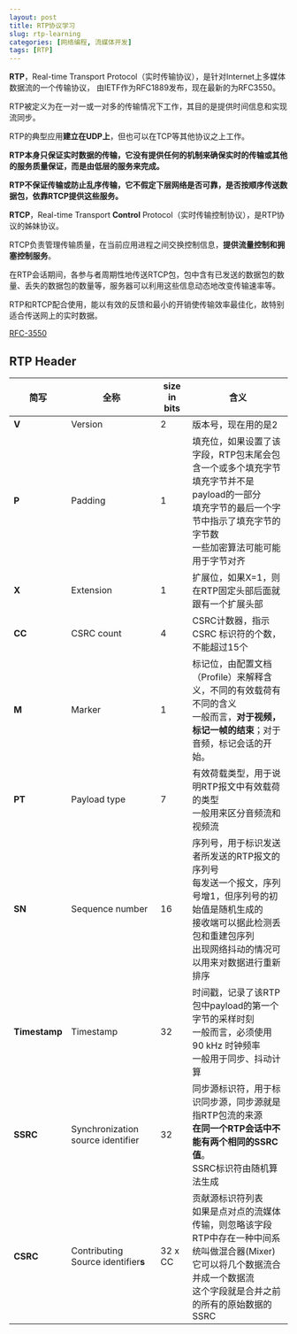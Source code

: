 ```yaml
---
layout: post
title: RTP协议学习
slug: rtp-learning
categories: [网络编程, 流媒体开发]
tags: [RTP]
---
```


**RTP**，Real-time Transport Protocol（实时传输协议），是针对Internet上多媒体数据流的一个传输协议， 由IETF作为RFC1889发布，现在最新的为RFC3550。

RTP被定义为在一对一或一对多的传输情况下工作，其目的是提供时间信息和实现流同步。

RTP的典型应用**建立在UDP上**，但也可以在TCP等其他协议之上工作。

**RTP本身只保证实时数据的传输，它没有提供任何的机制来确保实时的传输或其他的服务质量保证，而是由低层的服务来完成。**

**RTP不保证传输或防止乱序传输，它不假定下层网络是否可靠，是否按顺序传送数据包，依靠RTCP提供这些服务。**

**RTCP**，Real-time Transport **Control** Protocol（实时传输控制协议），是RTP协议的姊妹协议。

RTCP负责管理传输质量，在当前应用进程之间交换控制信息，**提供流量控制和拥塞控制服务**。

在RTP会话期间，各参与者周期性地传送RTCP包，包中含有已发送的数据包的数量、丢失的数据包的数量等，服务器可以利用这些信息动态地改变传输速率等。

RTP和RTCP配合使用，能以有效的反馈和最小的开销使传输效率最佳化，故特别适合传送网上的实时数据。

[RFC-3550](https://datatracker.ietf.org/doc/html/rfc3550)

## RTP Header


| 简写            | 全称                                  | size in bits | 含义                                                                                                              |
| ------------- | ----------------------------------- | ------------ | --------------------------------------------------------------------------------------------------------------- |
| **V**         | Version                             | 2            | 版本号，现在用的是2                                                                                                      |
| **P**         | Padding                             | 1            | 填充位，如果设置了该字段，RTP包末尾会包含一个或多个填充字节<br/>填充字节并不是payload的一部分<br/>填充字节的最后一个字节中指示了填充字节的字节数<br/>一些加密算法可能可能用于字节对齐         |
| **X**         | Extension                           | 1            | 扩展位，如果X=1，则在RTP固定头部后面就跟有一个扩展头部                                                                                  |
| **CC**        | CSRC count                          | 4            | CSRC计数器，指示CSRC 标识符的个数，不能超过15个                                                                                   |
| **M**         | Marker                              | 1            | 标记位，由配置文档（Profile）来解释含义，不同的有效载荷有不同的含义<br/>一般而言，**对于视频，标记一帧的结束**；对于音频，标记会话的开始。                                   |
| **PT**        | Payload type                        | 7            | 有效荷载类型，用于说明RTP报文中有效载荷的类型<br/>一般用来区分音频流和视频流                                                                      |
| **SN**        | Sequence number                     | 16           | 序列号，用于标识发送者所发送的RTP报文的序列号<br>每发送一个报文，序列号增1，但序列号的初始值是随机生成的<br/>接收端可以据此检测丢包和重建包序列<br/>出现网络抖动的情况可以用来对数据进行重新排序       |
| **Timestamp** | Timestamp                           | 32           | 时间戳，记录了该RTP包中payload的第一个字节的采样时刻<br/>一般而言，必须使用90 kHz 时钟频率<br/>一般用于同步、抖动计算                                        |
| **SSRC**      | Synchronization source identifier   | 32           | 同步源标识符，用于标识同步源，同步源就是指RTP包流的来源<br/>**在同一个RTP会话中不能有两个相同的SSRC值**。<br/>SSRC标识符由随机算法生成                               |
| **CSRC**      | Contributing Source identifier**s** | 32  x CC     | 贡献源标识符列表<br/>如果是点对点的流媒体传输，则忽略该字段<br/>RTP中存在一种中间系统叫做混合器(Mixer)<br/>它可以将几个数据流合并成一个数据流<br/>这个字段就是合并之前的所有的原始数据的SSRC |
